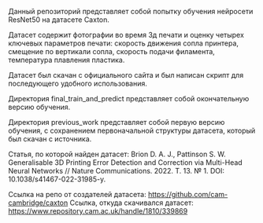 Данный репозиторий представляет собой попытку обучения нейросети ResNet50 на датасете Caxton. 

Датасет содержит фотографии во время 3д печати и оценку четырех ключевых параметров печати: скорость движения сопла принтера, смещение по вертикали сопла, скорость подачи филамента, температура плавления пластика.

Датасет был скачан с официального сайта и был написан скрипт для последующего удобного использования.

Директория final_train_and_predict представляет собой окончательную версию обучения.

Директория previous_work представляет собой первую версию обучения, с сохранением первоначальной структуры датасета, который был скачан с источника.

Статья, по которой найден датасет: 
Brion D. A. J., Pattinson S. W. Generalisable 3D Printing Error Detection and Correction via Multi-Head Neural Networks // Nature Communications. 2022. Т. 13. № 1. DOI: 10.1038/s41467-022-31985-y.

Ссылка на репо от создателей датасета: https://github.com/cam-cambridge/caxton
Ссылка, откуда скачивался датасет: https://www.repository.cam.ac.uk/handle/1810/339869

